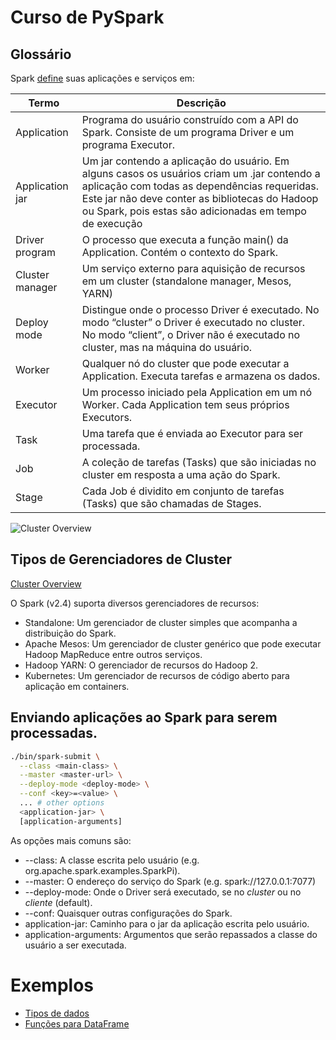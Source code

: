# Curso de PySpark


## Glossário

Spark [define](https://spark.apache.org/docs/latest/cluster-overview.html) suas aplicações e serviços em:

| Termo           | Descrição                                                                                                                                                                                                                                                |
|-----------------|----------------------------------------------------------------------------------------------------------------------------------------------------------------------------------------------------------------------------------------------------------|
| Application     | Programa do usuário construído com a API do Spark. Consiste de um programa Driver e um programa Executor.                                                                                                                                                |
| Application jar | Um jar contendo a aplicação do usuário. Em alguns casos os usuários criam um .jar contendo a aplicação com todas as dependências requeridas. Este jar não deve conter as bibliotecas do Hadoop ou Spark, pois estas são adicionadas em tempo de execução |
| Driver program  | O processo que executa a função main() da Application. Contém o contexto do Spark.                                                                                                                                                                       |
| Cluster manager | Um serviço externo para aquisição de recursos em um cluster (standalone manager, Mesos, YARN)                                                                                                                                                            |
| Deploy mode     | Distingue onde o processo Driver é executado. No modo “cluster” o Driver é executado no cluster. No modo “client”, o Driver não é executado no cluster, mas na máquina do usuário.                                                                       |
| Worker          | Qualquer nó do cluster que pode executar a Application.  Executa tarefas e armazena os dados.                                                                                                                                                            |
| Executor        | Um processo iniciado pela Application em um nó Worker. Cada Application tem seus próprios Executors.                                                                                                                                                     |
| Task            | Uma tarefa que é enviada ao Executor para ser processada.                                                                                                                                                                                                |
| Job             | A coleção de tarefas (Tasks) que são iniciadas no cluster em resposta a uma ação do Spark.                                                                                                                                                               |
| Stage           | Cada Job é dividito em conjunto de tarefas (Tasks) que são chamadas de Stages.                                                                                                                                                                           |


![Cluster Overview](https://spark.apache.org/docs/latest/img/cluster-overview.png "Cluster Overview")


## Tipos de Gerenciadores de Cluster

[Cluster Overview](https://spark.apache.org/docs/latest/cluster-overview.html)

O Spark (v2.4) suporta diversos gerenciadores de recursos:

- Standalone:  Um gerenciador de cluster simples que acompanha a distribuição do Spark.
- Apache Mesos: Um gerenciador de cluster genérico que pode executar Hadoop MapReduce entre outros serviços.
- Hadoop YARN: O gerenciador de recursos do Hadoop 2.
- Kubernetes: Um gerenciador de recursos de código aberto para aplicação em containers.

## Enviando aplicações ao Spark para serem processadas.

```bash
./bin/spark-submit \
  --class <main-class> \
  --master <master-url> \
  --deploy-mode <deploy-mode> \
  --conf <key>=<value> \
  ... # other options
  <application-jar> \
  [application-arguments]
```

As opções mais comuns são:

- --class: A classe escrita pelo usuário (e.g. org.apache.spark.examples.SparkPi).
- --master: O endereço do serviço do Spark (e.g. spark://127.0.0.1:7077)
- --deploy-mode: Onde o Driver será executado, se no *cluster* ou no *cliente* (default).
- --conf: Quaisquer outras configurações do Spark.
- application-jar: Caminho para o jar da aplicação escrita pelo usuário.
- application-arguments: Argumentos que serão repassados a classe do usuário a ser executada.

# Exemplos

- [Tipos de dados](datatypes)
- [Funções para DataFrame](dataframe)
